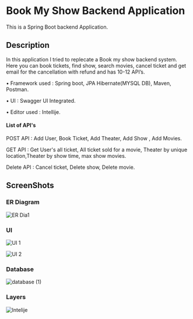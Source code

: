 # Book My Show Backend Application

This is a Spring Boot backend Application.


## Description

In this application I tried to replecate a Book my show backend system. Here you can book tickets, find show, search movies, cancel ticket and get email for the cancellation with refund and has 10-12 API’s.

• Framework used : Spring boot, JPA Hibernate(MYSQL DB), Maven,
Postman.

• UI : Swagger UI Integrated.

• Editor used : Intellije.

#### List of API's 

POST API : Add User, Book Ticket, Add Theater, Add Show , Add Movies.

GET API : Get User's all ticket, All ticket sold for a movie, Theater by unique location,Theater by show time, max show movies.

Delete API : Cancel ticket, Delete show, Delete movie.


## ScreenShots


### ER Diagram
![ER Dia1](https://github.com/gopalroy1/BookMyShow/assets/105766337/ed73093c-f8dc-437e-a9ec-764b375b46a4)

### UI

![UI 1](https://github.com/gopalroy1/BookMyShow/assets/105766337/ff0db441-614c-4045-9ac1-47548584e8ea)


![UI 2](https://github.com/gopalroy1/BookMyShow/assets/105766337/0f919ce3-991a-464a-89de-d59993997e77)

### Database
![database (1)](https://github.com/gopalroy1/BookMyShow/assets/105766337/9c35ffc7-1973-4a18-9f10-e2063eb733e2)

### Layers
![Intelije](https://github.com/gopalroy1/BookMyShow/assets/105766337/0a02d96d-b634-4c0e-a283-9b684217d5de)


